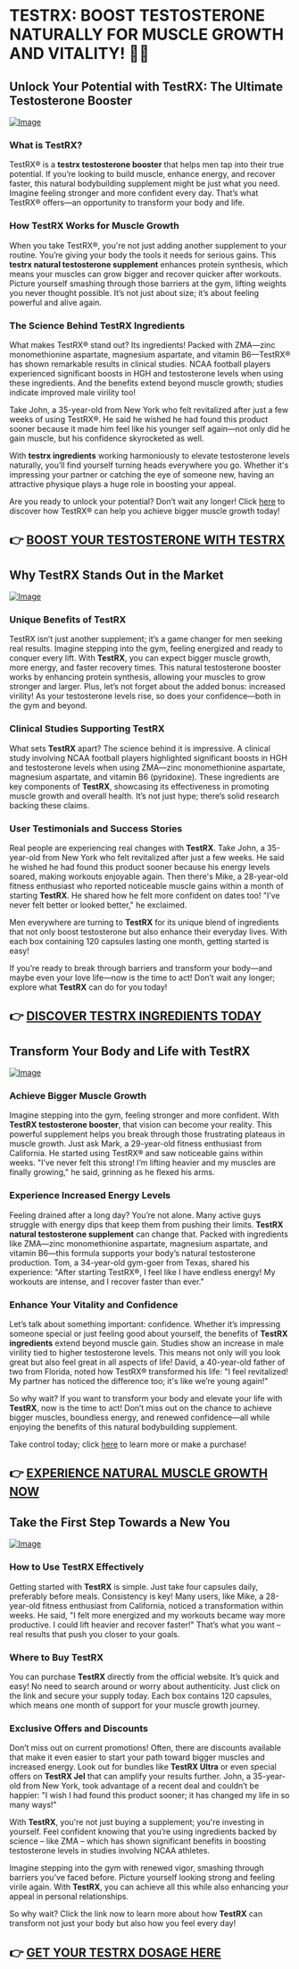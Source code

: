 # TESTRX: BOOST TESTOSTERONE NATURALLY FOR MUSCLE GROWTH AND VITALITY! 💪✨

## Unlock Your Potential with TestRX: The Ultimate Testosterone Booster

[![Image](https://www2.sellhealth.com/129/testrx_a_7.jpg)](https://gchaffi.com/tbzsOzvd)

### What is TestRX?
TestRX® is a **testrx testosterone booster** that helps men tap into their true potential. If you’re looking to build muscle, enhance energy, and recover faster, this natural bodybuilding supplement might be just what you need. Imagine feeling stronger and more confident every day. That’s what TestRX® offers—an opportunity to transform your body and life.

### How TestRX Works for Muscle Growth
When you take TestRX®, you're not just adding another supplement to your routine. You’re giving your body the tools it needs for serious gains. This **testrx natural testosterone supplement** enhances protein synthesis, which means your muscles can grow bigger and recover quicker after workouts. Picture yourself smashing through those barriers at the gym, lifting weights you never thought possible. It’s not just about size; it’s about feeling powerful and alive again.

### The Science Behind TestRX Ingredients
What makes TestRX® stand out? Its ingredients! Packed with ZMA—zinc monomethionine aspartate, magnesium aspartate, and vitamin B6—TestRX® has shown remarkable results in clinical studies. NCAA football players experienced significant boosts in HGH and testosterone levels when using these ingredients. And the benefits extend beyond muscle growth; studies indicate improved male virility too! 

Take John, a 35-year-old from New York who felt revitalized after just a few weeks of using TestRX®. He said he wished he had found this product sooner because it made him feel like his younger self again—not only did he gain muscle, but his confidence skyrocketed as well.

With **testrx ingredients** working harmoniously to elevate testosterone levels naturally, you’ll find yourself turning heads everywhere you go. Whether it's impressing your partner or catching the eye of someone new, having an attractive physique plays a huge role in boosting your appeal.

Are you ready to unlock your potential? Don’t wait any longer! Click [here](https://gchaffi.com/tbzsOzvd) to discover how TestRX® can help you achieve bigger muscle growth today!



## 👉 [BOOST YOUR TESTOSTERONE WITH TESTRX](https://gchaffi.com/tbzsOzvd)

## Why TestRX Stands Out in the Market

[![Image](https://www2.sellhealth.com/129/TestRX_logo_500px120px.png)](https://gchaffi.com/tbzsOzvd)

### Unique Benefits of TestRX  
TestRX isn’t just another supplement; it’s a game changer for men seeking real results. Imagine stepping into the gym, feeling energized and ready to conquer every lift. With **TestRX**, you can expect bigger muscle growth, more energy, and faster recovery times. This natural testosterone booster works by enhancing protein synthesis, allowing your muscles to grow stronger and larger. Plus, let’s not forget about the added bonus: increased virility! As your testosterone levels rise, so does your confidence—both in the gym and beyond.

### Clinical Studies Supporting TestRX  
What sets **TestRX** apart? The science behind it is impressive. A clinical study involving NCAA football players highlighted significant boosts in HGH and testosterone levels when using ZMA—zinc monomethionine aspartate, magnesium aspartate, and vitamin B6 (pyridoxine). These ingredients are key components of **TestRX**, showcasing its effectiveness in promoting muscle growth and overall health. It’s not just hype; there’s solid research backing these claims.

### User Testimonials and Success Stories  
Real people are experiencing real changes with **TestRX**. Take John, a 35-year-old from New York who felt revitalized after just a few weeks. He said he wished he had found this product sooner because his energy levels soared, making workouts enjoyable again. Then there's Mike, a 28-year-old fitness enthusiast who reported noticeable muscle gains within a month of starting **TestRX**. He shared how he felt more confident on dates too! "I’ve never felt better or looked better," he exclaimed.

Men everywhere are turning to **TestRX** for its unique blend of ingredients that not only boost testosterone but also enhance their everyday lives. With each box containing 120 capsules lasting one month, getting started is easy!

If you’re ready to break through barriers and transform your body—and maybe even your love life—now is the time to act! Don’t wait any longer; explore what **TestRX** can do for you today!



## 👉 [DISCOVER TESTRX INGREDIENTS TODAY](https://gchaffi.com/tbzsOzvd)

## Transform Your Body and Life with TestRX

[![Image](https://www2.sellhealth.com/129/testrx_b_7.jpg)](https://gchaffi.com/tbzsOzvd)

### Achieve Bigger Muscle Growth
Imagine stepping into the gym, feeling stronger and more confident. With **TestRX testosterone booster**, that vision can become your reality. This powerful supplement helps you break through those frustrating plateaus in muscle growth. Just ask Mark, a 29-year-old fitness enthusiast from California. He started using TestRX® and saw noticeable gains within weeks. "I’ve never felt this strong! I’m lifting heavier and my muscles are finally growing," he said, grinning as he flexed his arms.

### Experience Increased Energy Levels
Feeling drained after a long day? You’re not alone. Many active guys struggle with energy dips that keep them from pushing their limits. **TestRX natural testosterone supplement** can change that. Packed with ingredients like ZMA—zinc monomethionine aspartate, magnesium aspartate, and vitamin B6—this formula supports your body’s natural testosterone production. Tom, a 34-year-old gym-goer from Texas, shared his experience: "After starting TestRX®, I feel like I have endless energy! My workouts are intense, and I recover faster than ever." 

### Enhance Your Vitality and Confidence
Let’s talk about something important: confidence. Whether it’s impressing someone special or just feeling good about yourself, the benefits of **TestRX ingredients** extend beyond muscle gain. Studies show an increase in male virility tied to higher testosterone levels. This means not only will you look great but also feel great in all aspects of life! David, a 40-year-old father of two from Florida, noted how TestRX® transformed his life: "I feel revitalized! My partner has noticed the difference too; it's like we’re young again!" 

So why wait? If you want to transform your body and elevate your life with **TestRX**, now is the time to act! Don’t miss out on the chance to achieve bigger muscles, boundless energy, and renewed confidence—all while enjoying the benefits of this natural bodybuilding supplement.

Take control today; click [here](https://gchaffi.com/tbzsOzvd) to learn more or make a purchase!



## 👉 [EXPERIENCE NATURAL MUSCLE GROWTH NOW](https://gchaffi.com/tbzsOzvd)

## Take the First Step Towards a New You  
[![Image](https://www2.sellhealth.com/129/testrx_b_4.jpg)](https://gchaffi.com/tbzsOzvd)  

### How to Use TestRX Effectively  
Getting started with **TestRX** is simple. Just take four capsules daily, preferably before meals. Consistency is key! Many users, like Mike, a 28-year-old fitness enthusiast from California, noticed a transformation within weeks. He said, "I felt more energized and my workouts became way more productive. I could lift heavier and recover faster!" That’s what you want – real results that push you closer to your goals.

### Where to Buy TestRX  
You can purchase **TestRX** directly from the official website. It’s quick and easy! No need to search around or worry about authenticity. Just click on the link and secure your supply today. Each box contains 120 capsules, which means one month of support for your muscle growth journey.

### Exclusive Offers and Discounts  
Don’t miss out on current promotions! Often, there are discounts available that make it even easier to start your path toward bigger muscles and increased energy. Look out for bundles like **TestRX Ultra** or even special offers on **TestRX Jel** that can amplify your results further. John, a 35-year-old from New York, took advantage of a recent deal and couldn’t be happier: "I wish I had found this product sooner; it has changed my life in so many ways!"

With **TestRX**, you're not just buying a supplement; you're investing in yourself. Feel confident knowing that you’re using ingredients backed by science – like ZMA – which has shown significant benefits in boosting testosterone levels in studies involving NCAA athletes.

Imagine stepping into the gym with renewed vigor, smashing through barriers you've faced before. Picture yourself looking strong and feeling virile again. With **TestRX**, you can achieve all this while also enhancing your appeal in personal relationships.

So why wait? Click the link now to learn more about how **TestRX** can transform not just your body but also how you feel every day!



## 👉 [GET YOUR TESTRX DOSAGE HERE](https://gchaffi.com/tbzsOzvd)